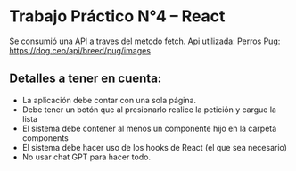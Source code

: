 # Trabajo Práctico N°4 – React

Se consumió una API a traves del metodo fetch. Api utilizada: Perros Pug: https://dog.ceo/api/breed/pug/images

## Detalles a tener en cuenta:
* La aplicación debe contar con una sola página.
* Debe tener un botón que al presionarlo realice la petición y cargue la lista 
* El sistema debe contener al menos un componente hijo en la carpeta components 
* El sistema debe hacer uso de los hooks de React (el que sea necesario)
* No usar chat GPT para hacer todo.
